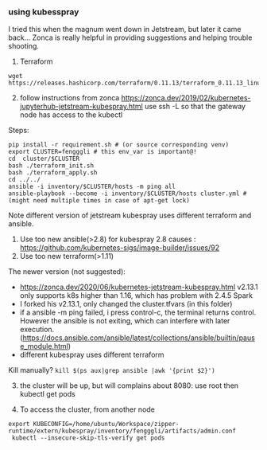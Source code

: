 ### using kubesspray
I tried this when the magnum went down in Jetstream, but later it came back...
Zonca is really helpful in providing suggestions and helping trouble shooting.
1. Terraform
```
wget https://releases.hashicorp.com/terraform/0.11.13/terraform_0.11.13_linux_amd64.zip
```

2. follow instructions from zonca
https://zonca.dev/2019/02/kubernetes-jupyterhub-jetstream-kubespray.html
use ssh -L so that the gateway node has access to the kubectl

Steps:
```
pip install -r requirement.sh # (or source corresponding venv)
export CLUSTER=fengggli # this env_var is important@!
cd  cluster/$CLUSTER
bash ./terraform_init.sh
bash ./terraform_apply.sh
cd ../../
ansible -i inventory/$CLUSTER/hosts -m ping all
ansible-playbook --become -i inventory/$CLUSTER/hosts cluster.yml #(might need multiple times in case of apt-get lock)
```

Note different version of jetstream kubespray uses different terraform and ansible.
1. Use too new ansible(>2.8) for kubespray 2.8 causes : https://github.com/kubernetes-sigs/image-builder/issues/92
2. Use too new terraform(>1.11)

The newer version (not suggested):
- https://zonca.dev/2020/06/kubernetes-jetstream-kubespray.html
v2.13.1 only supports k8s higher than 1.16, which has problem with 2.4.5 Spark 
- I forked his v2.13.1, only changed the cluster.tfvars (in this folder)
- if a ansible -m ping failed, i press control-c, the terminal returns control. However the ansible is not exiting, which can interfere with later execution. (https://docs.ansible.com/ansible/latest/collections/ansible/builtin/pause_module.html)
- different kubespray uses different terraform

Kill manually?
	``kill $(ps aux|grep ansible |awk '{print $2}') ``

3. the cluster will be up, but will complains about 8080: use root then kubectl get pods

4. To access the cluster, from another node
```
export KUBECONFIG=/home/ubuntu/Workspace/zipper-runtime/extern/kubespray/inventory/fengggli/artifacts/admin.conf
 kubectl --insecure-skip-tls-verify get pods
```
